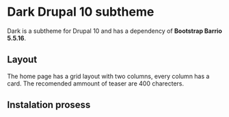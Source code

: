 # Dark Drupal 10 subtheme

Dark is a subtheme for Drupal 10 and has a dependency of **Bootstrap Barrio 5.5.16**. 


## Layout

The home page has a grid layout with two columns, every column has a card. The recomended ammount of teaser are 400 charecters. 


## Instalation prosess


